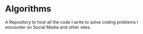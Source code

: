 # Algorithms
A Repository to host all the code I write to solve coding problems I encounter on Social Media and other sites.
